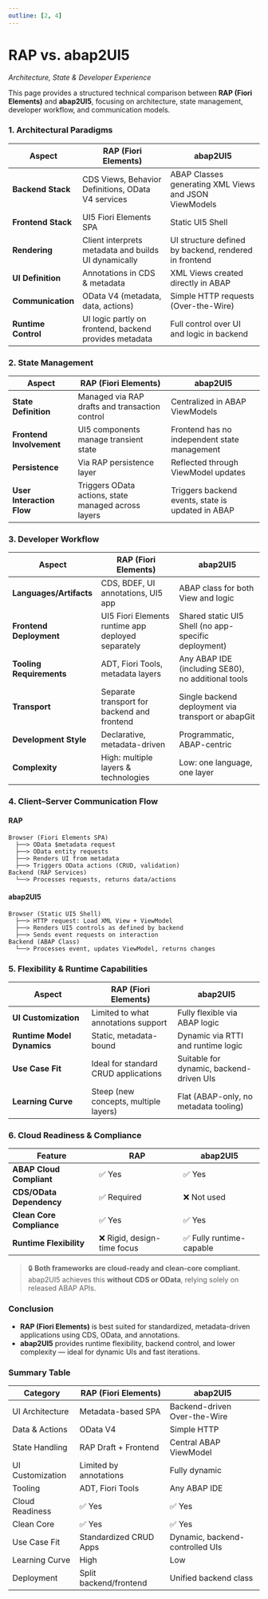 ```yaml
---
outline: [2, 4]
---
```


# RAP vs. abap2UI5
_Architecture, State & Developer Experience_

This page provides a structured technical comparison between **RAP (Fiori Elements)** and **abap2UI5**, focusing on architecture, state management, developer workflow, and communication models.

### 1. Architectural Paradigms

| Aspect            | RAP (Fiori Elements)                                             | abap2UI5                                                   |
|-------------------|------------------------------------------------------------------|------------------------------------------------------------|
| **Backend Stack** | CDS Views, Behavior Definitions, OData V4 services               | ABAP Classes generating XML Views and JSON ViewModels     |
| **Frontend Stack**| UI5 Fiori Elements SPA                                           | Static UI5 Shell                                           |
| **Rendering**     | Client interprets metadata and builds UI dynamically             | UI structure defined by backend, rendered in frontend      |
| **UI Definition** | Annotations in CDS & metadata                                    | XML Views created directly in ABAP                         |
| **Communication** | OData V4 (metadata, data, actions)                               | Simple HTTP requests (Over-the-Wire)                      |
| **Runtime Control**| UI logic partly on frontend, backend provides metadata          | Full control over UI and logic in backend                 |


### 2. State Management

| Aspect                     | RAP (Fiori Elements)                                  | abap2UI5                                            |
|----------------------------|-------------------------------------------------------|-----------------------------------------------------|
| **State Definition**       | Managed via RAP drafts and transaction control        | Centralized in ABAP ViewModels                     |
| **Frontend Involvement**   | UI5 components manage transient state                 | Frontend has no independent state management       |
| **Persistence**            | Via RAP persistence layer                             | Reflected through ViewModel updates                |
| **User Interaction Flow**  | Triggers OData actions, state managed across layers   | Triggers backend events, state is updated in ABAP  |

### 3. Developer Workflow

| Aspect                     | RAP (Fiori Elements)                                 | abap2UI5                                               |
|----------------------------|------------------------------------------------------|--------------------------------------------------------|
| **Languages/Artifacts**    | CDS, BDEF, UI annotations, UI5 app                    | ABAP class for both View and logic                     |
| **Frontend Deployment**    | UI5 Fiori Elements runtime app deployed separately    | Shared static UI5 Shell (no app-specific deployment)   |
| **Tooling Requirements**   | ADT, Fiori Tools, metadata layers                     | Any ABAP IDE (including SE80), no additional tools     |
| **Transport**              | Separate transport for backend and frontend           | Single backend deployment via transport or abapGit     |
| **Development Style**      | Declarative, metadata-driven                          | Programmatic, ABAP-centric                             |
| **Complexity**             | High: multiple layers & technologies                  | Low: one language, one layer                           |


### 4. Client–Server Communication Flow

#### RAP

```plaintext
Browser (Fiori Elements SPA)
  ├──> OData $metadata request
  ├──> OData entity requests
  ├──> Renders UI from metadata
  ├──> Triggers OData actions (CRUD, validation)
Backend (RAP Services)
  └──> Processes requests, returns data/actions
```
#### abap2UI5
```plaintext
Browser (Static UI5 Shell)
  ├──> HTTP request: Load XML View + ViewModel
  ├──> Renders UI5 controls as defined by backend
  ├──> Sends event requests on interaction
Backend (ABAP Class)
  └──> Processes event, updates ViewModel, returns changes
```

### 5. Flexibility & Runtime Capabilities

| Aspect                    | RAP (Fiori Elements)                        | abap2UI5                                 |
|---------------------------|---------------------------------------------|------------------------------------------|
| **UI Customization**      | Limited to what annotations support         | Fully flexible via ABAP logic            |
| **Runtime Model Dynamics**| Static, metadata-bound                      | Dynamic via RTTI and runtime logic       |
| **Use Case Fit**          | Ideal for standard CRUD applications        | Suitable for dynamic, backend-driven UIs |
| **Learning Curve**        | Steep (new concepts, multiple layers)       | Flat (ABAP-only, no metadata tooling)    |


### 6. Cloud Readiness & Compliance

| Feature                    | RAP                        | abap2UI5                     |
|----------------------------|-----------------------------|-------------------------------|
| **ABAP Cloud Compliant**   | ✅ Yes                      | ✅ Yes                        |
| **CDS/OData Dependency**   | ✅ Required                 | ❌ Not used                   |
| **Clean Core Compliance**  | ✅ Yes                      | ✅ Yes                        |
| **Runtime Flexibility**    | ❌ Rigid, design-time focus | ✅ Fully runtime-capable      |

> 🔒 **Both frameworks are cloud-ready and clean-core compliant.** abap2UI5 achieves this **without CDS or OData**, relying solely on released ABAP APIs.


### Conclusion

- **RAP (Fiori Elements)** is best suited for standardized, metadata-driven applications using CDS, OData, and annotations.
- **abap2UI5** provides runtime flexibility, backend control, and lower complexity — ideal for dynamic UIs and fast iterations.


### Summary Table

| Category                 | RAP (Fiori Elements)           | abap2UI5                          |
|--------------------------|-------------------------------|-----------------------------------|
| UI Architecture          | Metadata-based SPA            | Backend-driven Over-the-Wire     |
| Data & Actions           | OData V4                      | Simple HTTP                      |
| State Handling           | RAP Draft + Frontend          | Central ABAP ViewModel           |
| UI Customization         | Limited by annotations        | Fully dynamic                     |
| Tooling                  | ADT, Fiori Tools              | Any ABAP IDE                     |
| Cloud Readiness          | ✅ Yes                        | ✅ Yes                            |
| Clean Core               | ✅ Yes                        | ✅ Yes                            |
| Use Case Fit             | Standardized CRUD Apps        | Dynamic, backend-controlled UIs  |
| Learning Curve           | High                          | Low                              |
| Deployment               | Split backend/frontend        | Unified backend class            |
